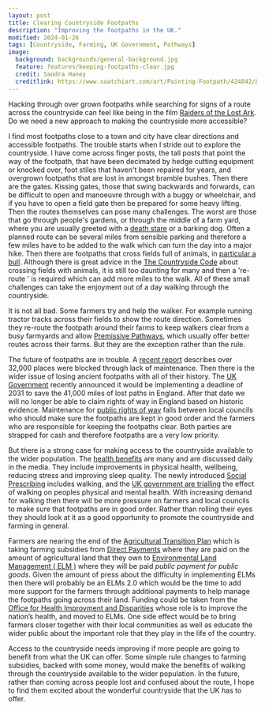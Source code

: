 ```yaml
---
layout: post
title: Clearing Countryside Footpaths
description: "Improving the footpaths in the UK."
modified: 2024-01-26
tags: [Countryside, Farming, UK Government, Pathways]
image:
  background: backgrounds/general-background.jpg
  feature: features/keeping-footpaths-clear.jpg
  credit: Sandra Haney
  creditlink: https://www.saatchiart.com/art/Painting-Footpath/424842/8660243/view
---
```


Hacking through over grown footpaths while searching for signs of a route across the countryside can feel like being in the film [Raiders of the Lost Ark](https://en.wikipedia.org/wiki/Raiders_of_the_Lost_Ark). Do we need a new approach to making the countryside more accessible?

I find most footpaths close to a town and city have clear directions and accessible footpaths. The trouble starts when I stride out to explore the countryside. I have come across finger posts, the tall posts that point the way of the footpath, that have been decimated by hedge cutting equipment or knocked over, foot stiles that haven't been repaired for years, and overgrown footpaths that are lost in amongst bramble bushes. Then there are the gates. Kissing gates, those that swing backwards and forwards, can be difficult to open and manoeuvre through with a buggy or wheelchair, and if you have to open a field gate then be prepared for some heavy lifting. Then the routes themselves can pose many challenges. The worst are those that go through people's gardens, or through the middle of a farm yard, where you are usually greeted with a [death stare](https://dictionary.cambridge.org/dictionary/english/death-stare) or a barking dog. Often a planned route can be several miles from sensible parking and therefore a few miles have to be added to the walk which can turn the day into a major hike. Then there are footpaths that cross fields full of animals, in [particular a bull](https://www.ramblers.org.uk/what-we-care-about/rights-way-and-cattle). Although there is great advice in the [The Countryside Code](https://www.gov.uk/government/publications/the-countryside-code/the-countryside-code-advice-for-countryside-visitors) about crossing fields with animals, it is still too daunting for many and then a 're-route ' is required which can add more miles to the walk. All of these small challenges can take the enjoyment out of a day walking through the  countryside.

It is not all bad. Some farmers try and help the walker. For example running tractor tracks across their fields to show the route direction. Sometimes they re-route the footpath around their farms to keep walkers clear from a busy farmyards and allow [Premissive Pathways](https://www.cpre.org.uk/discover/permissive-to-public-know-your-pathways/), which usually offer better routes across their farms. But they are the exception rather than the rule.

The future of footpaths are in trouble. A [recent report](https://www.bbc.co.uk/news/science-environment-67937253) describes over 32,000 places were blocked through lack of maintenance. Then there is the wider issue of losing ancient footpaths with all of their history. The [UK Government](https://www.ramblers.org.uk/support-us/dont-lose-your-way) recently announced it would be implementing a deadline of 2031 to save the 41,000 miles of lost paths in England. After that date we will no longer be able to claim rights of way in England based on historic evidence. Maintenance for [public rights of way](https://www.dorsetcouncil.gov.uk/countryside-coast-parks/rights-of-way/public-rights-of-way-maintenance) falls between local councils who should make sure the footpaths are kept in good order and the farmers who are responsible for keeping the footpaths clear. Both parties are strapped for cash and therefore footpaths are a very low priority.

But there is a strong case for making access to the countryside available to the wider population. The [health benefits](https://www.woodlandtrust.org.uk/blog/2020/08/walking-in-woods/) are many and are discussed daily in the media. They include improvements in physical health, wellbeing, reducing stress and improving sleep quality. The newly introduced [Social Prescribing](https://www.england.nhs.uk/personalisedcare/social-prescribing/faqs/) includes walking, and the [UK government are trialling](https://www.gov.uk/government/news/walking-wheeling-and-cycling-to-be-offered-on-prescription-in-nationwide-trial) the effect of walking on peoples physical and mental health. With increasing demand for walking then there will be more pressure on farmers and local councils to make sure that footpaths are in good order. Rather than rolling their eyes they should look at it as a good opportunity to promote the countryside and farming in general.

Farmers are nearing the end of the [Agricultural Transition Plan](https://www.gov.uk/government/publications/agricultural-transition-plan-2021-to-2024) which is taking farming subsidies from [Direct Payments](https://assets.publishing.service.gov.uk/media/5b9a89a3ed915d6669f6c2af/agri-bill-evidence-slide-pack-direct-payments.pdf) where they are paid on the amount of agricultural land that they own to  [Environmental Land Management ( ELM )](https://www.gov.uk/government/collections/future-of-farming-in-england#about-elm) where they will be paid <i>public payment for public goods</i>.  Given the amount of press about the difficulty in implementing ELMs then there will probably be an ELMs 2.0 which would be the time to add more support for the farmers through additional payments to help manage the footpaths going across their land. Funding could be taken from the
[Office for Health Improvment and Disparities](https://www.gov.uk/government/organisations/office-for-health-improvement-and-disparities) whose role is to  improve the nation’s health, and moved to ELMs. One side effect would be to bring farmers closer together with their local communities as well as educate the wider public about the important role that they play in the life of the country.

Access to the countryside needs improving if more people are going to benefit from what the UK can offer. Some simple rule changes to farming subsidies, backed  with some money,  would make the benefits of walking through the countryside available to the wider population. In the future, rather than coming across people lost and confused about the route, I hope to find them excited about the wonderful countryside that the UK has to offer.
